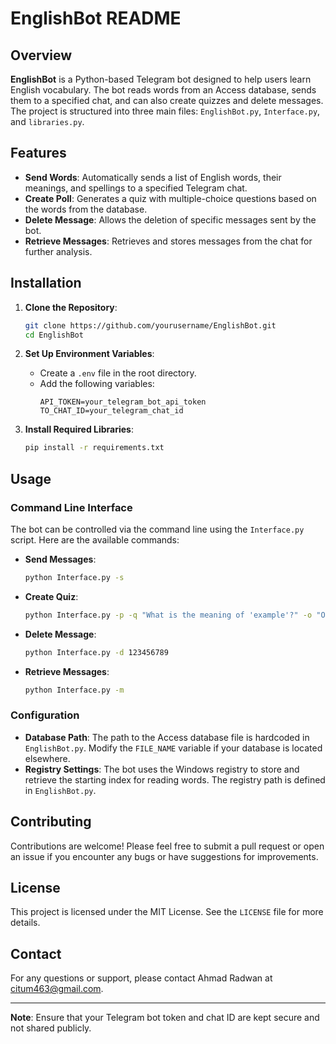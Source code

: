 # EnglishBot README

## Overview

**EnglishBot** is a Python-based Telegram bot designed to help users learn English vocabulary. The bot reads words from an Access database, sends them to a specified chat, and can also create quizzes and delete messages. The project is structured into three main files: `EnglishBot.py`, `Interface.py`, and `libraries.py`.

## Features

- **Send Words**: Automatically sends a list of English words, their meanings, and spellings to a specified Telegram chat.
- **Create Poll**: Generates a quiz with multiple-choice questions based on the words from the database.
- **Delete Message**: Allows the deletion of specific messages sent by the bot.
- **Retrieve Messages**: Retrieves and stores messages from the chat for further analysis.

## Installation

1. **Clone the Repository**:
   ```bash
   git clone https://github.com/yourusername/EnglishBot.git
   cd EnglishBot
   ```

2. **Set Up Environment Variables**:
   - Create a `.env` file in the root directory.
   - Add the following variables:
     ```
     API_TOKEN=your_telegram_bot_api_token
     TO_CHAT_ID=your_telegram_chat_id
     ```

3. **Install Required Libraries**:
   ```bash
   pip install -r requirements.txt
   ```

## Usage

### Command Line Interface

The bot can be controlled via the command line using the `Interface.py` script. Here are the available commands:

- **Send Messages**:
  ```bash
  python Interface.py -s
  ```

- **Create Quiz**:
  ```bash
  python Interface.py -p -q "What is the meaning of 'example'?" -o "Option1" "Option2" "Option3" -a "Option2"
  ```

- **Delete Message**:
  ```bash
  python Interface.py -d 123456789
  ```

- **Retrieve Messages**:
  ```bash
  python Interface.py -m
  ```

### Configuration

- **Database Path**: The path to the Access database file is hardcoded in `EnglishBot.py`. Modify the `FILE_NAME` variable if your database is located elsewhere.
- **Registry Settings**: The bot uses the Windows registry to store and retrieve the starting index for reading words. The registry path is defined in `EnglishBot.py`.

## Contributing

Contributions are welcome! Please feel free to submit a pull request or open an issue if you encounter any bugs or have suggestions for improvements.

## License

This project is licensed under the MIT License. See the `LICENSE` file for more details.

## Contact

For any questions or support, please contact Ahmad Radwan at citum463@gmail.com.

---

**Note**: Ensure that your Telegram bot token and chat ID are kept secure and not shared publicly.